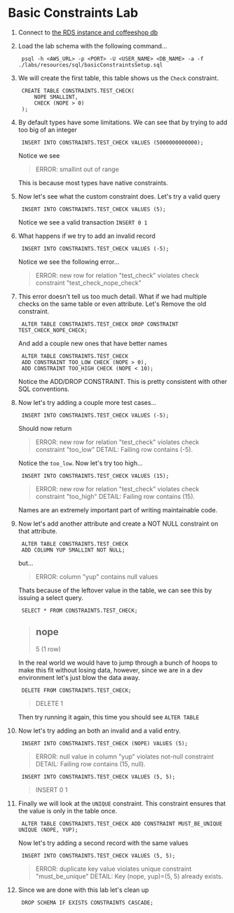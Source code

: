 # Basic Constraints Lab

1. Connect to [the RDS instance and coffeeshop db](./creating_rds_instance.md#connect-psql)
1. Load the lab schema with the following command...

        psql -h <AWS_URL> -p <PORT> -U <USER_NAME> <DB_NAME> -a -f ./labs/resources/sql/basicConstraintsSetup.sql

1. We will create the first table, this table shows us the `Check` constraint.

        CREATE TABLE CONSTRAINTS.TEST_CHECK(
            NOPE SMALLINT,
            CHECK (NOPE > 0)
        );

1. By default types have some limitations. We can see that by trying to add too big of an integer 

        INSERT INTO CONSTRAINTS.TEST_CHECK VALUES (5000000000000);

    Notice we see

    >ERROR:  smallint out of range

    This is because most types have native constraints.    

1. Now let's see what the custom constraint does. Let's try a valid query

        INSERT INTO CONSTRAINTS.TEST_CHECK VALUES (5);

    Notice we see a valid transaction `INSERT 0 1`

1. What happens if we try to add an invalid record

        INSERT INTO CONSTRAINTS.TEST_CHECK VALUES (-5);

    Notice we see the following error...    

    >ERROR:  new row for relation "test_check" violates check constraint "test_check_nope_check"

1. This error doesn't tell us too much detail. What if we had multiple checks on the same table or even attribute. Let's Remove the old constraint.

        ALTER TABLE CONSTRAINTS.TEST_CHECK DROP CONSTRAINT TEST_CHECK_NOPE_CHECK;

    And add a couple new ones that have better names    

        ALTER TABLE CONSTRAINTS.TEST_CHECK 
        ADD CONSTRAINT TOO_LOW CHECK (NOPE > 0),
        ADD CONSTRAINT TOO_HIGH CHECK (NOPE < 10);

    Notice the ADD/DROP CONSTRAINT. This is pretty consistent with other SQL conventions.    

1. Now let's try adding a couple more test cases...

        INSERT INTO CONSTRAINTS.TEST_CHECK VALUES (-5);

    Should now return

    >ERROR:  new row for relation "test_check" violates check constraint "too_low"
    >DETAIL:  Failing row contains (-5).

    Notice the `too_low`. Now let's try too high...

        INSERT INTO CONSTRAINTS.TEST_CHECK VALUES (15);

    >ERROR:  new row for relation "test_check" violates check constraint "too_high"
    >DETAIL:  Failing row contains (15).    

    Names are an extremely important part of writing maintainable code.

1. Now let's add another attribute and create a NOT NULL constraint on that attribute.

        ALTER TABLE CONSTRAINTS.TEST_CHECK
        ADD COLUMN YUP SMALLINT NOT NULL;

    but...
    
    >ERROR:  column "yup" contains null values

    Thats because of the leftover value in the table, we can see this by issuing a select query.

        SELECT * FROM CONSTRAINTS.TEST_CHECK;

    > nope 
    >------
    >    5
    >(1 row)

    In the real world we would have to jump through a bunch of hoops to make this fit without losing data, however, since we are in a dev environment let's just blow the data away.

        DELETE FROM CONSTRAINTS.TEST_CHECK;

    >DELETE 1
    
    Then try running it again, this time you should see `ALTER TABLE`

1. Now let's try adding an both an invalid and a valid entry.

        INSERT INTO CONSTRAINTS.TEST_CHECK (NOPE) VALUES (5);

    >ERROR:  null value in column "yup" violates not-null constraint
    >DETAIL:  Failing row contains (15, null).

        INSERT INTO CONSTRAINTS.TEST_CHECK VALUES (5, 5);

    >INSERT 0 1
    
1. Finally we will look at the `UNIQUE` constraint. This constraint ensures that the value is only in the table once. 

        ALTER TABLE CONSTRAINTS.TEST_CHECK ADD CONSTRAINT MUST_BE_UNIQUE UNIQUE (NOPE, YUP);

    Now let's try adding a second record with the same values
    
        INSERT INTO CONSTRAINTS.TEST_CHECK VALUES (5, 5);

    > ERROR:  duplicate key value violates unique constraint "must_be_unique"
    > DETAIL:  Key (nope, yup)=(5, 5) already exists.

1. Since we are done with this lab let's clean up

        DROP SCHEMA IF EXISTS CONSTRAINTS CASCADE;
